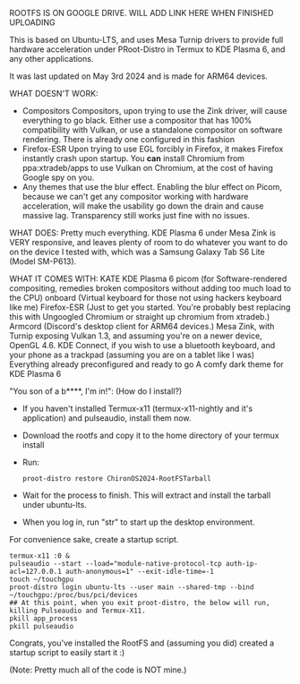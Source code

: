 ROOTFS IS ON GOOGLE DRIVE. WILL ADD LINK HERE WHEN FINISHED UPLOADING

This is based on Ubuntu-LTS, and uses Mesa Turnip drivers to provide full hardware acceleration under PRoot-Distro in Termux to KDE Plasma 6, and any other applications.

It was last updated on May 3rd 2024 and is made for ARM64 devices.

WHAT DOESN'T WORK:
- Compositors
     Compositors, upon trying to use the Zink driver, will cause everything to go black.
     Either use a compositor that has 100% compatibility with Vulkan, or use a standalone compositor on software rendering. There is already one configured in this fashion
- Firefox-ESR
      Upon trying to use EGL forcibly in Firefox, it makes Firefox instantly crash upon startup. You **can** install Chromium from ppa:xtradeb/apps to use Vulkan on Chromium, at the cost of having Google spy on you.
- Any themes that use the blur effect.
      Enabling the blur effect on Picom, because we can't get any compositor working with hardware acceleration, will make the usability go down the drain and cause massive lag. Transparency still works just fine with no issues.

WHAT DOES:
Pretty much everything. KDE Plasma 6 under Mesa Zink is VERY responsive, and leaves plenty of room to do whatever you want to do on the device I tested with, which was a Samsung Galaxy Tab S6 Lite (Model SM-P613).

WHAT IT COMES WITH:
    KATE
    KDE Plasma 6
    picom (for Software-rendered compositing, remedies broken compositors without adding too much load to the CPU)
    onboard (Virtual keyboard for those not using hackers keyboard like me)
    Firefox-ESR (Just to get you started. You're probably best replacing this with Ungoogled Chromium or straight up chromium from xtradeb.)
    Armcord (Discord's desktop client for ARM64 devices.)
    Mesa Zink, with Turnip exposing Vulkan 1.3, and assuming you're on a newer device, OpenGL 4.6.
    KDE Connect, if you wish to use a bluetooth keyboard, and your phone as a trackpad (assuming you are on a tablet like I was)
    Everything already preconfigured and ready to go
    A comfy dark theme for KDE Plasma 6

"You son of a b****, I'm in!":
(How do I install?)
- If you haven't installed Termux-x11 (termux-x11-nightly and it's application) and pulseaudio, install them now.
- Download the rootfs and copy it to the home directory of your termux install
- Run:

      proot-distro restore ChironOS2024-RootFSTarball
    
- Wait for the process to finish. This will extract and install the tarball under ubuntu-lts.
- When you log in, run "str" to start up the desktop environment.

For convenience sake, create a startup script.

    termux-x11 :0 &
    pulseaudio --start --load="module-native-protocol-tcp auth-ip-acl=127.0.0.1 auth-anonymous=1" --exit-idle-time=-1
    touch ~/touchgpu
    proot-distro login ubuntu-lts --user main --shared-tmp --bind ~/touchgpu:/proc/bus/pci/devices
    ## At this point, when you exit proot-distro, the below will run, killing Pulseaudio and Termux-X11.
    pkill app_process
    pkill pulseaudio

Congrats, you've installed the RootFS and (assuming you did) created a startup script to easily start it :)

(Note: Pretty much all of the code is NOT mine.)
